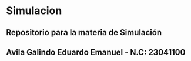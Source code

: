 # Simulacion
## Repositorio para la materia de Simulación
## Avila Galindo Eduardo Emanuel - N.C: 23041100
